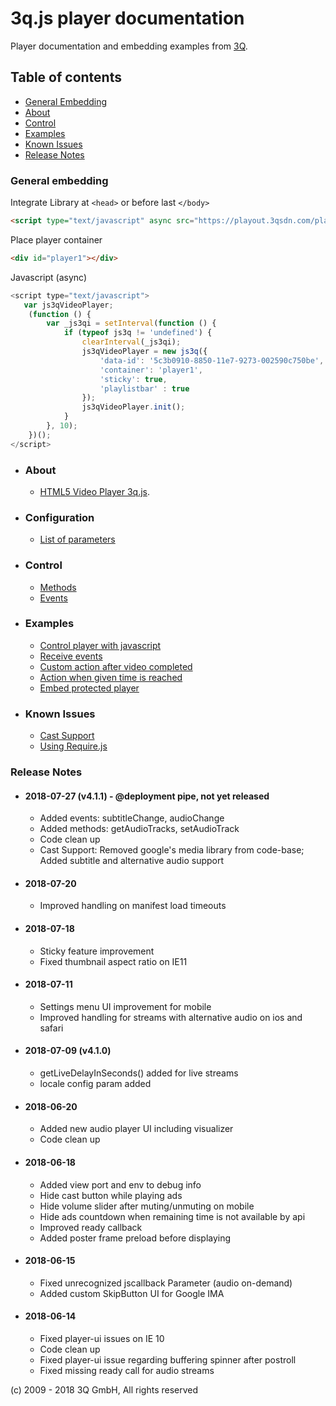 # 3q.js player documentation

Player documentation and embedding examples from [3Q](https://www.3qsdn.com).

## Table of contents

- [General Embedding](#general-embedding)
- [About](#about)
- [Control](#control)
- [Examples](#examples)
- [Known Issues](#known-issues)
- [Release Notes](#release-notes)

### General embedding

Integrate Library at `<head>` or before last `</body>`
```html
<script type="text/javascript" async src="https://playout.3qsdn.com/player/js/sdnplayer.js"></script>
```

Place player container
```html
<div id="player1"></div>
```

Javascript (async)
```javascript
<script type="text/javascript">
   var js3qVideoPlayer;
    (function () {
        var _js3qi = setInterval(function () {
            if (typeof js3q != 'undefined') {
                clearInterval(_js3qi);
                js3qVideoPlayer = new js3q({
                    'data-id': '5c3b0910-8850-11e7-9273-002590c750be',
                    'container': 'player1',
                    'sticky': true,
                    'playlistbar' : true
                });
                js3qVideoPlayer.init();
            }
        }, 10);
    })();
</script>
```

* ### About
    * [HTML5 Video Player 3q.js](https://www.3qsdn.com/en/adaptive_html5_video_player).

* ### Configuration
    * [List of parameters](docs/configuration-params.md)

* ### Control
    * [Methods](docs/methods.md)
    * [Events](docs/events.md)

* ### Examples
    * [Control player with javascript](examples/javascript-control-player.md)
    * [Receive events](examples/receive-events.md)
    * [Custom action after video completed](examples/action-after-video-completed.md)
    * [Action when given time is reached](examples/action-after-given-time-is-reached.md)
    * [Embed protected player](examples/generate-key.md)

* ### Known Issues
    * [Cast Support](docs/cast-support.md)
    * [Using Require.js](docs/require-js.md)

### Release Notes

* #### 2018-07-27 (v4.1.1) - @deployment pipe, not yet released
    * Added events: subtitleChange, audioChange
    * Added methods: getAudioTracks, setAudioTrack
    * Code clean up
    * Cast Support: Removed google's media library from code-base; Added subtitle and alternative audio support

* #### 2018-07-20
    * Improved handling on manifest load timeouts

* #### 2018-07-18
    * Sticky feature improvement
    * Fixed thumbnail aspect ratio on IE11

* #### 2018-07-11
    * Settings menu UI improvement for mobile
    * Improved handling for streams with alternative audio on ios and safari

* #### 2018-07-09 (v4.1.0)
    * getLiveDelayInSeconds() added for live streams
    * locale config param added

* #### 2018-06-20
    * Added new audio player UI including visualizer
    * Code clean up

* #### 2018-06-18
    * Added view port and env to debug info
    * Hide cast button while playing ads
    * Hide volume slider after muting/unmuting on mobile
    * Hide ads countdown when remaining time is not available by api
    * Improved ready callback
    * Added poster frame preload before displaying

* #### 2018-06-15
    * Fixed unrecognized jscallback Parameter (audio on-demand)
    * Added custom SkipButton UI for Google IMA

* #### 2018-06-14
    * Fixed player-ui issues on IE 10
    * Code clean up
    * Fixed player-ui issue regarding buffering spinner after postroll
    * Fixed missing ready call for audio streams



(c) 2009 - 2018 3Q GmbH, All rights reserved


